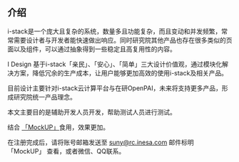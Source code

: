 ## 介绍
i-stack是一个庞大且复杂的系统，数量多且功能复杂，而且变动和并发频繁，常常需要设计者与开发者能快速做出响应。同时研究院其他产品也存在很多类似的页面以及组件，可以通过抽象得到一些稳定且高复用性的内容。

I Design 基于i-stack「亲民」、「安心」、「简单」三大设计价值观，通过模块化解决方案，降低冗余的生产成本，让用户能够更加高效的使用i-stack及相关产品。

目前设计主要针对i-stack云计算平台与在研OpenPAI，未来将支持更多产品，形成研究院统一产品理念。

本文主要目的是辅助开发人员开发，帮助测试人员进行测试。

结合 [「MockUP」](https://www.figma.com/file/b0yoTIYGXRLhjadpA7Vx20/i-stack-3.0?node-id=0%3A1 "i-stack 3.0")食用，效果更加。

在注册完成后，请将账号邮箱发送至 <suny@rc.inesa.com> 邮件标明 「MockUP」 查看，或者微信、QQ联系。
